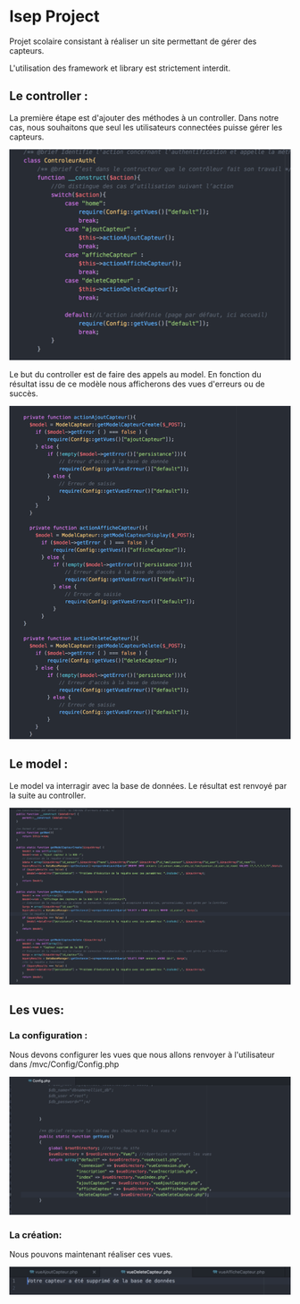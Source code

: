 # Isep Project
Projet scolaire consistant à réaliser un site permettant de gérer des capteurs.

L'utilisation des framework et library est strictement interdit.

## Le controller :

La première étape est d'ajouter des méthodes à un controller. Dans notre cas, nous souhaitons que seul les utilisateurs connectées puisse gérer les capteurs.

![alt text](https://github.com/maxgfr/elliot/blob/master/tutoriel/controllerauth.png)

Le but du controller est de faire des appels au model. En fonction du résultat issu de ce modèle nous afficherons des vues d'erreurs ou de succès.

![alt text](https://github.com/maxgfr/elliot/blob/master/tutoriel/controller.png)

## Le model :

Le model va interragir avec la base de données. Le résultat est renvoyé par la suite au controller.

![alt text](https://github.com/maxgfr/elliot/blob/master/tutoriel/model.png)

## Les vues:

### La configuration :

Nous devons configurer les vues que nous allons renvoyer à l'utilisateur dans /mvc/Config/Config.php

![alt text](https://github.com/maxgfr/elliot/blob/master/tutoriel/config.png)

### La création:

Nous pouvons maintenant réaliser ces vues.

![alt text](https://github.com/maxgfr/elliot/blob/master/tutoriel/vue.png)
